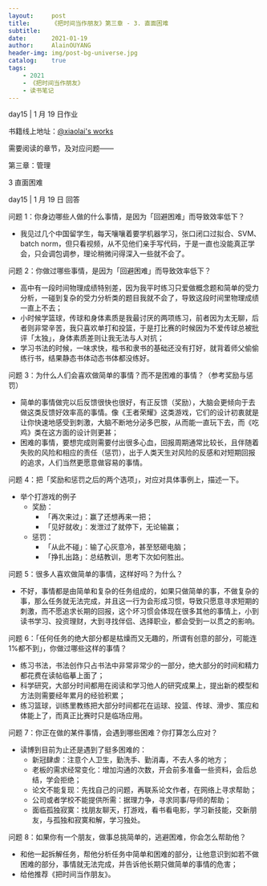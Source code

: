 ```yaml
---
layout:     post
title:      《把时间当作朋友》第三章 - 3. 直面困难
subtitle:   
date:       2021-01-19
author:     AlainOUYANG
header-img: img/post-bg-universe.jpg
catalog:    true
tags:
    - 2021
    - 《把时间当作朋友》
    - 读书笔记 
---
```


<!-- # 《把时间当作朋友》第三章 - 3. 直面困难 -->

day15 \| 1 月 19 日作业

书籍线上地址：[@xiaolai's works](http://lixiaolai.com/#/befriending-time/)

需要阅读的章节，及对应问题——

第三章：管理

3 直面困难

day15 \| 1 月 19 日 回答

问题 1：你身边哪些人做的什么事情，是因为「回避困难」而导致效率低下？

- 我见过几个中国留学生，每天嚷嚷着要学机器学习，张口闭口过拟合、SVM、batch norm，但只看视频，从不见他们亲手写代码，于是一直也没能真正学会，只会调包调参，理论稍微问得深入一些就不会了。

问题 2：你做过哪些事情，是因为「回避困难」而导致效率低下？

- 高中有一段时间物理成绩特别差，因为我平时练习只爱做概念题和简单的受力分析，一碰到复杂的受力分析类的题目我就不会了，导致这段时间里物理成绩一直上不去；
- 小时候学篮球，传球和身体素质是我最讨厌的两项练习，前者因为太无聊，后者则非常辛苦，我只喜欢单打和投篮，于是打比赛的时候因为不爱传球总被批评「太独」，身体素质差则让我无法与人对抗；
- 学习书法的时候，一味求快，楷书和隶书的基础还没有打好，就背着师父偷偷练行书，结果静态书体动态书体都没练好。

问题 3：为什么人们会喜欢做简单的事情？而不是困难的事情？（参考奖励与惩罚）

- 简单的事情做完以后反馈很快也很好，有正反馈（奖励），大脑会更倾向于去做这类反馈好效率高的事情。像《王者荣耀》这类游戏，它们的设计初衷就是让你快速地感受到刺激，大脑不断地分泌多巴胺，从而能一直玩下去，而《吃鸡》类在这方面的设计则更甚；
- 困难的事情，要想完成则需要付出很多心血，回报周期通常比较长，且伴随着失败的风险和相应的责任（惩罚），出于人类天生对风险的反感和对短期回报的追求，人们当然更愿意做容易的事情。

问题 4：把「奖励和惩罚之后的两个选项」，对应对具体事例上，描述一下。

- 举个打游戏的例子
  - 奖励：
    - 「再次来过」：赢了还想再来一把；
    - 「见好就收」：发泄过了就停下，无论输赢；
  - 惩罚：
    - 「从此不碰」：输了心灰意冷，甚至怒砸电脑；
    - 「挣扎出路」：总结教训，思考下次如何胜出。

问题 5：很多人喜欢做简单的事情，这样好吗？为什么？

- 不好，事情都是由简单和复杂的任务组成的，如果只做简单的事，不做复杂的事，那么任务就无法完成，并且这一行为会形成习惯，导致只愿意寻求短期的刺激，而不愿追求长期的回报，这个坏习惯会体现在很多其他的事情上，小到读书学习、投资理财，大到寻找伴侣、选择职业，都会受到一以贯之的影响。

问题 6：「任何任务的绝大部分都是枯燥而又无趣的，所谓有创意的部分，可能连1%都不到」，你做过哪些这样的事情？

- 练习书法，书法创作只占书法中非常非常少的一部分，绝大部分的时间和精力都花费在读帖临摹上面了；
- 科学研究，大部分时间都用在阅读和学习他人的研究成果上，提出新的模型和方法则需要经年累月的经验积累；
- 练习篮球，训练里教练把大部分时间都花在运球、投篮、传球、滑步、策应和体能上了，而真正比赛时只是临场应用。

问题 7：你正在做的某件事情，会遇到哪些困难？你打算怎么应对？

- 读博到目前为止还是遇到了挺多困难的：
  - 新冠肆虐：注意个人卫生，勤洗手、勤消毒，不去人多的地方；
  - 老板的需求经常变化：增加沟通的次数，开会前多准备一些资料，会后总结，学会拒绝；
  - 论文不能复现：先找自己的问题，再联系论文作者，在网络上寻求帮助；
  - 公司或者学校不能提供所需：据理力争，寻求同事/导师的帮助；
  - 面临孤独寂寞：找朋友聊天，打游戏，看书看电影，学习新技能，交新朋友，与孤独和寂寞和解，学习独处。

问题 8：如果你有一个朋友，做事总挑简单的，逃避困难，你会怎么帮助他？

- 和他一起拆解任务，帮他分析任务中简单和困难的部分，让他意识到如若不做困难的部分，事情就无法完成，并告诉他长期只做简单的事情的危害；
- 给他推荐《把时间当作朋友》。
